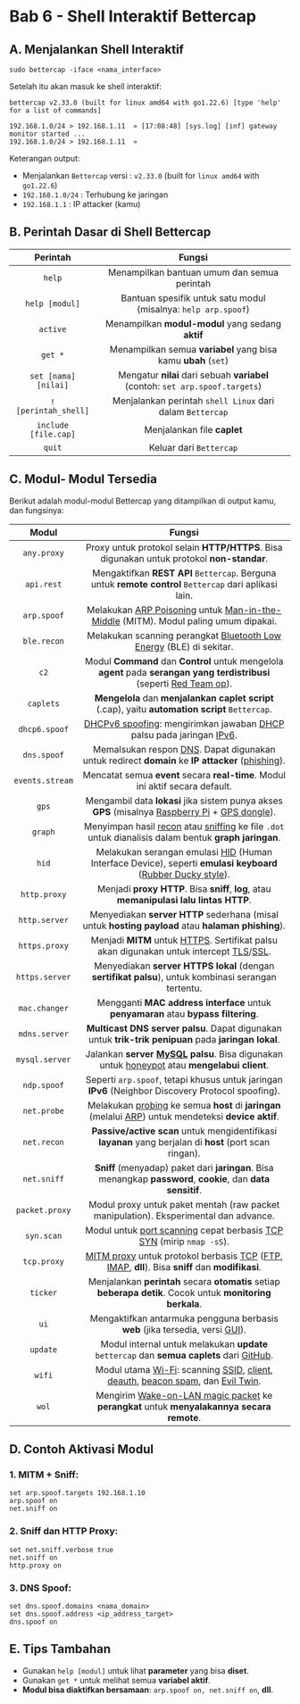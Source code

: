 # Bab 6 - Shell Interaktif Bettercap

## A. Menjalankan Shell Interaktif

```
sudo bettercap -iface <nama_interface>
```

Setelah itu akan masuk ke shell interaktif:

```
bettercap v2.33.0 (built for linux amd64 with go1.22.6) [type 'help' for a list of commands]

192.168.1.0/24 > 192.168.1.11  » [17:08:48] [sys.log] [inf] gateway monitor started ...
192.168.1.0/24 > 192.168.1.11  »
```

Keterangan output:
- Menjalankan `Bettercap` versi : `v2.33.0` (built for `linux amd64` with `go1.22.6`)
- `192.168.1.0/24` : Terhubung ke jaringan
- `192.168.1.1` : IP attacker (kamu)

## B. Perintah Dasar di Shell Bettercap

| Perintah | Fungsi |
|:--:|:--:|
| `help` | Menampilkan bantuan umum dan semua perintah |
| `help [modul]` | Bantuan spesifik untuk satu modul (misalnya: `help arp.spoof`) |
| `active` | Menampilkan **modul-modul** yang sedang **aktif** |
| `get *` | Menampilkan semua **variabel** yang bisa kamu **ubah** (`set`) |
| `set [nama] [nilai]` | Mengatur **nilai** dari sebuah **variabel** (contoh: `set arp.spoof.targets`) |
| `! [perintah_shell]` | Menjalankan perintah `shell Linux` dari dalam `Bettercap` |
| `include [file.cap]` | Menjalankan file **caplet** |
| `quit` | Keluar dari `Bettercap` |

## C. Modul- Modul Tersedia

Berikut adalah modul-modul Bettercap yang ditampilkan di output kamu, dan fungsinya:

| Modul	| Fungsi |
|:--:|:--:|
| `any.proxy` | Proxy untuk protokol selain **HTTP/HTTPS**. Bisa digunakan untuk protokol **non-standar**. |
| `api.rest` | Mengaktifkan **REST API** `Bettercap`. Berguna untuk **remote control** `Bettercap` dari aplikasi lain. |
| `arp.spoof` | Melakukan [ARP Poisoning](https://www.rackh.com/arp-spoofing-adalah/) untuk [Man-in-the-Middle](https://cyberhub.id/pengetahuan-dasar/apa-itu-mitm) (MITM). Modul paling umum dipakai. |
| `ble.recon` | Melakukan scanning perangkat [Bluetooth Low Energy](https://rexus.id/blogs/berita/apa-itu-bluetooth-ble-apa-bedanya-dengan-bluetooth-biasa?srsltid=AfmBOorZI3IRH0HYE8l4SdpEJ0Ub3YLPjfmX0eruKEUQXUm9KOQx-3D-) (BLE) di sekitar. |
| `c2` | Modul **Command** dan **Control** untuk mengelola **agent** pada **serangan yang terdistribusi** (seperti [Red Team op](https://www.ibm.com/id-id/think/topics/red-teaming)). |
| `caplets` | **Mengelola** dan **menjalankan caplet script** (.cap), yaitu **automation script** `Bettercap`. |
| `dhcp6.spoof` | [DHCPv6 spoofing](https://www.thehacker.recipes/ad/movement/mitm-and-coerced-authentications/dhcpv6-spoofing): mengirimkan jawaban [DHCP](https://www.rumahweb.com/journal/dhcp-adalah/) palsu pada jaringan [IPv6](https://id.wikipedia.org/wiki/IPv6). |
| `dns.spoof` | Memalsukan respon [DNS](https://www.ibm.com/id-id/think/topics/dns). Dapat digunakan untuk redirect **domain** ke **IP attacker** ([phishing](https://id.wikipedia.org/wiki/Pengelabuan)). |
| `events.stream` | Mencatat semua **event** secara **real-time**. Modul ini aktif secara default. |
| `gps` | Mengambil data **lokasi** jika sistem punya akses **GPS** (misalnya [Raspberry Pi](https://www.raspberrypi.com/) + [GPS dongle](https://en.wikipedia.org/wiki/Global_Positioning_System)). |
| `graph` | Menyimpan hasil [recon](https://www.cyberacademy.id/blog/mengenal-fase-peretasan-reconnaissance-) atau [sniffing](https://cyberhub.id/pengetahuan-dasar/apa-itu-sniffing) ke file `.dot` untuk dianalisis dalam bentuk **graph jaringan**. |
| `hid` | Melakukan serangan emulasi [HID](https://en.wikipedia.org/wiki/Human_interface_device) (Human Interface Device), seperti **emulasi keyboard** ([Rubber Ducky style](https://shop.hak5.org/products/usb-rubber-ducky)). |
| `http.proxy` | Menjadi **proxy HTTP**. Bisa **sniff**, **log**, atau **memanipulasi lalu lintas HTTP**. |
| `http.server` | Menyediakan **server HTTP** sederhana (misal untuk **hosting payload** atau **halaman phishing**). |
| `https.proxy` | Menjadi **MITM** untuk [HTTPS](https://id.wikipedia.org/wiki/HTTPS). Sertifikat palsu akan digunakan untuk intercept [TLS](https://en.wikipedia.org/wiki/Transport_Layer_Security)/[SSL](https://en.wikipedia.org/wiki/SSL). |
| `https.server` | Menyediakan **server HTTPS lokal** (dengan **sertifikat palsu**), untuk kombinasi serangan tertentu. |
| `mac.changer` | Mengganti **MAC address interface** untuk **penyamaran** atau **bypass filtering**. |
| `mdns.server` | **Multicast DNS server palsu**. Dapat digunakan untuk **trik-trik penipuan** pada **jaringan lokal**. |
| `mysql.server` | Jalankan **server [MySQL](https://www.mysql.com/) palsu**. Bisa digunakan untuk [honeypot](https://id.wikipedia.org/wiki/Madukala) atau **mengelabui client**. |
| `ndp.spoof` | Seperti `arp.spoof`, tetapi khusus untuk jaringan **IPv6** (Neighbor Discovery Protocol spoofing). |
| `net.probe` | Melakukan [probing](https://kupastuntasprobing.wordpress.com/2015/06/23/kupas-tuntas-probing/) ke semua **host** di **jaringan** (melalui [ARP](https://www.dewaweb.com/blog/pengertian-arp/)) untuk mendeteksi **device aktif**. |
| `net.recon` | **Passive/active scan** untuk mengidentifikasi **layanan** yang berjalan di **host** (port scan ringan). |
| `net.sniff` | **Sniff** (menyadap) paket dari **jaringan**. Bisa menangkap **password**, **cookie**, dan **data sensitif**. |
| `packet.proxy` | Modul proxy untuk paket mentah (raw packet manipulation). Eksperimental dan advance. |
| `syn.scan` | Modul untuk [port scanning](https://id.wikipedia.org/wiki/Pemindaian_port) cepat berbasis [TCP SYN](https://id.wikipedia.org/wiki/SYN_flood) (mirip `nmap -sS`). |
| `tcp.proxy`	| [MITM proxy](https://mitmproxy.org/) untuk protokol berbasis [TCP](https://id.wikipedia.org/wiki/Protokol_Kendali_Transmisi) ([FTP](https://id.wikipedia.org/wiki/Protokol_Transfer_Berkas), [IMAP](https://id.wikipedia.org/wiki/Internet_Message_Access_Protocol), **dll**). Bisa **sniff** dan **modifikasi**. |
| `ticker` | Menjalankan **perintah** secara **otomatis** setiap **beberapa detik**. Cocok untuk **monitoring berkala**. |
| `ui` | Mengaktifkan antarmuka pengguna berbasis **web** (jika tersedia, versi [GUI](https://id.wikipedia.org/wiki/Antarmuka_pengguna_grafis)). |
| `update` | Modul internal untuk melakukan **update** `bettercap` dan **semua caplets** dari [GitHub](https://github.com/bettercap/bettercap). |
| `wifi` | Modul utama [Wi-Fi](https://id.wikipedia.org/wiki/Wi-Fi): scanning [SSID](https://id.wikipedia.org/wiki/Service_set_identifier), [client](https://id.wikipedia.org/wiki/Kelayan_(komputer)), [deauth](https://en.wikipedia.org/wiki/Wi-Fi_deauthentication_attack), [beacon spam](https://capibarazero.com/docs/sbc_linux/wifi/beacon_spam/), dan [Evil Twin](https://www.asdf.id/evil-twin-attack-adalah/). |
| `wol` | Mengirim [Wake-on-LAN magic packet](https://wiki.wireshark.org/WakeOnLAN) ke **perangkat** untuk **menyalakannya secara remote**. |

## D. Contoh Aktivasi Modul

### 1. MITM + Sniff:

```
set arp.spoof.targets 192.168.1.10
arp.spoof on
net.sniff on
```

### 2. Sniff dan HTTP Proxy:

```
set net.sniff.verbose true
net.sniff on
http.proxy on
```

### 3. DNS Spoof:

```
set dns.spoof.domains <nama_domain>
set dns.spoof.address <ip_address_target>
dns.spoof on
```

## E. Tips Tambahan
- Gunakan `help [modul]` untuk lihat **parameter** yang bisa **diset**.
- Gunakan `get *` untuk melihat semua **variabel aktif**.
- **Modul bisa diaktifkan bersamaan**: `arp.spoof on, net.sniff on`, **dll**.
